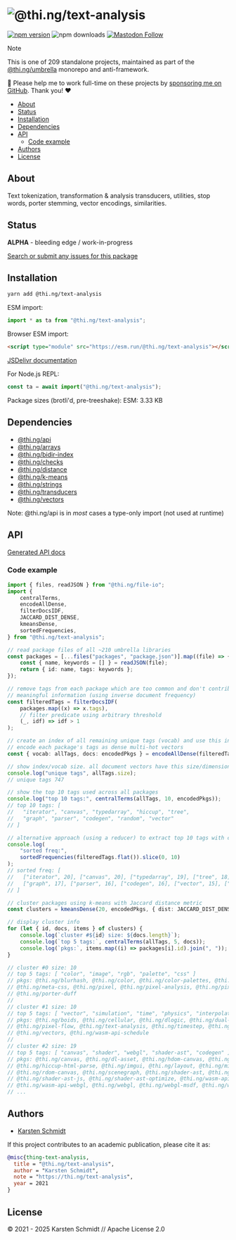 <!-- This file is generated - DO NOT EDIT! -->
<!-- Please see: https://github.com/thi-ng/umbrella/blob/develop/CONTRIBUTING.md#changes-to-readme-files -->
# ![@thi.ng/text-analysis](https://raw.githubusercontent.com/thi-ng/umbrella/develop/assets/banners/thing-text-analysis.svg?b15f54da)

[![npm version](https://img.shields.io/npm/v/@thi.ng/text-analysis.svg)](https://www.npmjs.com/package/@thi.ng/text-analysis)
![npm downloads](https://img.shields.io/npm/dm/@thi.ng/text-analysis.svg)
[![Mastodon Follow](https://img.shields.io/mastodon/follow/109331703950160316?domain=https%3A%2F%2Fmastodon.thi.ng&style=social)](https://mastodon.thi.ng/@toxi)

> [!NOTE]
> This is one of 209 standalone projects, maintained as part
> of the [@thi.ng/umbrella](https://github.com/thi-ng/umbrella/) monorepo
> and anti-framework.
>
> 🚀 Please help me to work full-time on these projects by [sponsoring me on
> GitHub](https://github.com/sponsors/postspectacular). Thank you! ❤️

- [About](#about)
- [Status](#status)
- [Installation](#installation)
- [Dependencies](#dependencies)
- [API](#api)
  - [Code example](#code-example)
- [Authors](#authors)
- [License](#license)

## About

Text tokenization, transformation & analysis transducers, utilities, stop words, porter stemming, vector encodings, similarities.

## Status

**ALPHA** - bleeding edge / work-in-progress

[Search or submit any issues for this package](https://github.com/thi-ng/umbrella/issues?q=%5Btext-analysis%5D+in%3Atitle)

## Installation

```bash
yarn add @thi.ng/text-analysis
```

ESM import:

```ts
import * as ta from "@thi.ng/text-analysis";
```

Browser ESM import:

```html
<script type="module" src="https://esm.run/@thi.ng/text-analysis"></script>
```

[JSDelivr documentation](https://www.jsdelivr.com/)

For Node.js REPL:

```js
const ta = await import("@thi.ng/text-analysis");
```

Package sizes (brotli'd, pre-treeshake): ESM: 3.33 KB

## Dependencies

- [@thi.ng/api](https://github.com/thi-ng/umbrella/tree/develop/packages/api)
- [@thi.ng/arrays](https://github.com/thi-ng/umbrella/tree/develop/packages/arrays)
- [@thi.ng/bidir-index](https://github.com/thi-ng/umbrella/tree/develop/packages/bidir-index)
- [@thi.ng/checks](https://github.com/thi-ng/umbrella/tree/develop/packages/checks)
- [@thi.ng/distance](https://github.com/thi-ng/umbrella/tree/develop/packages/distance)
- [@thi.ng/k-means](https://github.com/thi-ng/umbrella/tree/develop/packages/k-means)
- [@thi.ng/strings](https://github.com/thi-ng/umbrella/tree/develop/packages/strings)
- [@thi.ng/transducers](https://github.com/thi-ng/umbrella/tree/develop/packages/transducers)
- [@thi.ng/vectors](https://github.com/thi-ng/umbrella/tree/develop/packages/vectors)

Note: @thi.ng/api is in _most_ cases a type-only import (not used at runtime)

## API

[Generated API docs](https://docs.thi.ng/umbrella/text-analysis/)

### Code example

```ts tangle:export/readme-1.ts
import { files, readJSON } from "@thi.ng/file-io";
import {
    centralTerms,
    encodeAllDense,
    filterDocsIDF,
    JACCARD_DIST_DENSE,
    kmeansDense,
    sortedFrequencies,
} from "@thi.ng/text-analysis";

// read package files of all ~210 umbrella libraries
const packages = [...files("packages", "package.json")].map((file) => {
    const { name, keywords = [] } = readJSON(file);
    return { id: name, tags: keywords };
});

// remove tags from each package which are too common and don't contribute
// meaningful information (using inverse document frequency)
const filteredTags = filterDocsIDF(
    packages.map((x) => x.tags),
    // filter predicate using arbitrary threshold
    (_, idf) => idf > 1
);

// create an index of all remaining unique tags (vocab) and use this index to
// encode each package's tags as dense multi-hot vectors
const { vocab: allTags, docs: encodedPkgs } = encodeAllDense(filteredTags);

// show index/vocab size. all document vectors have this size/dimensionality
console.log("unique tags", allTags.size);
// unique tags 747

// show the top 10 tags used across all packages
console.log("top 10 tags:", centralTerms(allTags, 10, encodedPkgs));
// top 10 tags: [
//   "iterator", "canvas", "typedarray", "hiccup", "tree",
//   "graph", "parser", "codegen", "random", "vector"
// ]

// alternative approach (using a reducer) to extract top 10 tags with counts
console.log(
    "sorted freq:",
    sortedFrequencies(filteredTags.flat()).slice(0, 10)
);
// sorted freq: [
//   ["iterator", 20], ["canvas", 20], ["typedarray", 19], ["tree", 18], ["hiccup", 18],
//   ["graph", 17], ["parser", 16], ["codegen", 16], ["vector", 15], ["random", 15]
// ]

// cluster packages using k-means with Jaccard distance metric
const clusters = kmeansDense(20, encodedPkgs, { dist: JACCARD_DIST_DENSE });

// display cluster info
for (let { id, docs, items } of clusters) {
    console.log(`cluster #${id} size: ${docs.length}`);
    console.log(`top 5 tags:`, centralTerms(allTags, 5, docs));
    console.log(`pkgs:`, items.map((i) => packages[i].id).join(", "));
}

// cluster #0 size: 10
// top 5 tags: [ "color", "image", "rgb", "palette", "css" ]
// pkgs: @thi.ng/blurhash, @thi.ng/color, @thi.ng/color-palettes, @thi.ng/hdiff, @thi.ng/imago,
// @thi.ng/meta-css, @thi.ng/pixel, @thi.ng/pixel-analysis, @thi.ng/pixel-dominant-colors
// @thi.ng/porter-duff
//
// cluster #1 size: 10
// top 5 tags: [ "vector", "simulation", "time", "physics", "interpolation" ]
// pkgs: @thi.ng/boids, @thi.ng/cellular, @thi.ng/dlogic, @thi.ng/dual-algebra,
// @thi.ng/pixel-flow, @thi.ng/text-analysis, @thi.ng/timestep, @thi.ng/vclock,
// @thi.ng/vectors, @thi.ng/wasm-api-schedule
//
// cluster #2 size: 19
// top 5 tags: [ "canvas", "shader", "webgl", "shader-ast", "codegen" ]
// pkgs: @thi.ng/canvas, @thi.ng/dl-asset, @thi.ng/hdom-canvas, @thi.ng/hiccup-css,
// @thi.ng/hiccup-html-parse, @thi.ng/imgui, @thi.ng/layout, @thi.ng/mime,
// @thi.ng/rdom-canvas, @thi.ng/scenegraph, @thi.ng/shader-ast, @thi.ng/shader-ast-glsl,
// @thi.ng/shader-ast-js, @thi.ng/shader-ast-optimize, @thi.ng/wasm-api-canvas,
// @thi.ng/wasm-api-webgl, @thi.ng/webgl, @thi.ng/webgl-msdf, @thi.ng/webgl-shadertoy
// ...
```

## Authors

- [Karsten Schmidt](https://thi.ng)

If this project contributes to an academic publication, please cite it as:

```bibtex
@misc{thing-text-analysis,
  title = "@thi.ng/text-analysis",
  author = "Karsten Schmidt",
  note = "https://thi.ng/text-analysis",
  year = 2021
}
```

## License

&copy; 2021 - 2025 Karsten Schmidt // Apache License 2.0
